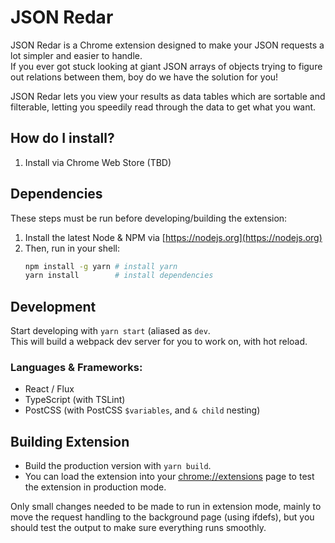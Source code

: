 # JSON Redar

JSON Redar is a Chrome extension designed to make your JSON requests a lot simpler and easier to handle.  
If you ever got stuck looking at giant JSON arrays of objects trying to figure out relations between them, boy do we have the solution for you!

JSON Redar lets you view your results as data tables which are sortable and filterable, letting you speedily read through the data to get what you want.

## How do I install?

1. Install via Chrome Web Store (TBD)

## Dependencies
These steps must be run before developing/building the extension:

1. Install the latest Node & NPM via [https://nodejs.org](https://nodejs.org)
1. Then, run in your shell:
    ```sh
    npm install -g yarn # install yarn
    yarn install        # install dependencies
    ```

## Development
Start developing with `yarn start` (aliased as `dev`.  
This will build a webpack dev server for you to work on, with hot reload.

### Languages & Frameworks:
- React / Flux
- TypeScript (with TSLint)
- PostCSS (with PostCSS `$variables`, and `& child` nesting)

## Building Extension
- Build the production version with `yarn build`.  
- You can load the extension into your [chrome://extensions](chrome://extensions) page to test the extension in production mode.  

Only small changes needed to be made to run in extension mode, mainly to move the request handling to the background page (using ifdefs), but you should test the output to make sure everything runs smoothly.
